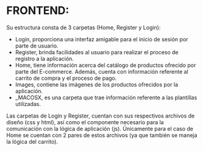# FRONTEND:

Su estructura consta de 3 carpetas (Home, Register y Login):

-	Login, proporciona una interfaz amigable para el inicio de sesión por parte de usuario.
-	Register, brinda facilidades al usuario para realizar el proceso de registro a la aplicación.
-	Home, tiene información acerca del catálogo de productos ofrecido por parte del E-commerce. Además, cuenta con información referente al carrito de compra y el proceso de pago.
-	Images, contiene las imágenes de los productos ofrecidos por la aplicación.
-	_MACOSX, es una carpeta que trae información referente a las plantillas utilizadas.

Las carpetas de Login y Register, cuentan con sus respectivos archivos de diseño (css y html), así como el componente necesario para la comunicación con la lógica de aplicación (js). Únicamente para el caso de Home se cuentan con 2 pares de estos archivos (ya que también se maneja la lógica del carrito).


